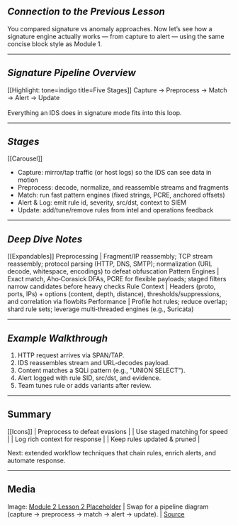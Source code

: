 ## **_Connection to the Previous Lesson_**

You compared signature vs anomaly approaches. Now let’s see how a signature engine actually works — from capture to alert — using the same concise block style as Module 1.

---

## **_Signature Pipeline Overview_**

[[Highlight: tone=indigo title=Five Stages]]
Capture → Preprocess → Match → Alert → Update
<br><br>
Everything an IDS does in signature mode fits into this loop.

---

## **_Stages_**

[[Carousel]]
- Capture: mirror/tap traffic (or host logs) so the IDS can see data in motion
- Preprocess: decode, normalize, and reassemble streams and fragments
- Match: run fast pattern engines (fixed strings, PCRE, anchored offsets)
- Alert & Log: emit rule id, severity, src/dst, context to SIEM
- Update: add/tune/remove rules from intel and operations feedback

---

## **_Deep Dive Notes_**

[[Expandables]]
Preprocessing | Fragment/IP reassembly; TCP stream reassembly; protocol parsing (HTTP, DNS, SMTP); normalization (URL decode, whitespace, encodings) to defeat obfuscation
Pattern Engines | Exact match, Aho‑Corasick DFAs, PCRE for flexible payloads; staged filters narrow candidates before heavy checks
Rule Context | Headers (proto, ports, IPs) + options (content, depth, distance), thresholds/suppressions, and correlation via flowbits
Performance | Profile hot rules; reduce overlap; shard rule sets; leverage multi‑threaded engines (e.g., Suricata)

---

## **_Example Walkthrough_**

1) HTTP request arrives via SPAN/TAP. <br>
2) IDS reassembles stream and URL‑decodes payload. <br>
3) Content matches a SQLi pattern (e.g., "UNION SELECT"). <br>
4) Alert logged with rule SID, src/dst, and evidence. <br>
5) Team tunes rule or adds variants after review.

---

## **Summary**

[[Icons]]
 | Preprocess to defeat evasions |
 | Use staged matching for speed |
 | Log rich context for response |
 | Keep rules updated & pruned |

Next: extended workflow techniques that chain rules, enrich alerts, and automate response.

---

## **Media**

Image: [Module 2 Lesson 2 Placeholder](https://placehold.co/960x540?text=Signature+Pipeline) | Swap for a pipeline diagram (capture → preprocess → match → alert → update). | [Source](https://placehold.co)

